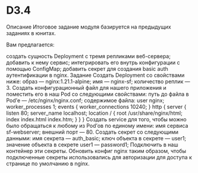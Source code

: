 # D3.4

Описание
Итоговое задание модуля базируется на предыдущих заданиях в юнитах.

Вам предлагается:

создать сущность Deployment c тремя репликами веб-сервера;
добавить к нему сервис;
интегрировать его внутрь конфигурации с помощью ConfigMap;
добавить секрет для создания basic auth аутентификации в nginx.
Задание
Создать Deployment со свойствами ниже:
образ — nginx:1.21.1-alpine;
имя — nginx-sf;
количество реплик — 3.
Создать конфигурационный файл для нашего приложения и поместить его в наш Pod со следующими свойствами:
путь до файла в Pod’е — /etc/nginx/nginx.conf;
содержимое файла:
user nginx;
worker_processes  1;
events {
  worker_connections  10240;
}
http {
  server {
      listen       80;
      server_name  localhost;
      location / {
        root   /usr/share/nginx/html;
        index  index.html index.htm;
    }
  }
}
Создать service для того, чтобы можно было обращаться к любому из Pod’ов по единому имени:
имя сервиса sf-webserver;
внешний порт — 80.
Создать секрет со следующими данными:
имя секрета — auth_basic;
ключ объекта в секрете — user1;
значение объекта в секрете user1 — password1;
Подключить в наш контейнер эти секреты.
Обновить конфиг nginx таким образом, чтобы подключенные секреты использовались для авторизации для доступа к странице по умолчанию в nginx.
